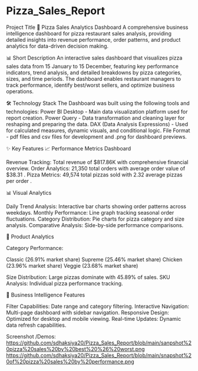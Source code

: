 # Pizza_Sales_Report

Project Title
🍕 Pizza Sales Analytics Dashboard
A comprehensive business intelligence dashboard for pizza restaurant sales analysis, providing detailed insights into revenue performance, order patterns, and product analytics for data-driven decision making.

📊 Short Description
An interactive sales dashboard that visualizes pizza sales data from 15 January to 15 December, featuring key performance indicators, trend analysis, and detailed breakdowns by pizza categories, sizes, and time periods. The dashboard enables restaurant managers to track performance, identify best/worst sellers, and optimize business operations.

🛠️ Technology Stack
The Dashboard was built using the following tools and technologies:
Power BI Desktop - Main data visualization platform used for report creation.
Power Query - Data transformation and cleaning layer for reshaping and preparing the data.
DAX (Data Analysis Expressions) - Used for calculated measures, dynamic visuals, and conditional logic.
File Format - pdf files and csv files for development and .png for dashboard previews.

✨ Key Features
📈 Performance Metrics Dashboard

Revenue Tracking: Total revenue of $817.86K with comprehensive financial overview.
Order Analytics: 21,350 total orders with average order value of $38.31 .
Pizza Metrics: 49,574 total pizzas sold with 2.32 average pizzas per order .

📊 Visual Analytics

Daily Trend Analysis: Interactive bar charts showing order patterns across weekdays.
Monthly Performance: Line graph tracking seasonal order fluctuations.
Category Distribution: Pie charts for pizza category and size analysis.
Comparative Analysis: Side-by-side performance comparisons.

🍕 Product Analytics

Category Performance:

Classic (26.91% market share)
Supreme (25.46% market share)
Chicken (23.96% market share)
Veggie (23.68% market share)


Size Distribution: Large pizzas dominate with 45.89% of sales.
SKU Analysis: Individual pizza performance tracking.

🎯 Business Intelligence Features

Filter Capabilities: Date range and category filtering.
Interactive Navigation: Multi-page dashboard with sidebar navigation.
Responsive Design: Optimized for desktop and mobile viewing.
Real-time Updates: Dynamic data refresh capabilities.

Screenshot /Demos:
https://github.com/sdhaksiya20/Pizza_Sales_Report/blob/main/sanpshot%20pizza%20sales%20by%20best%20%26%20worst.png
https://github.com/sdhaksiya20/Pizza_Sales_Report/blob/main/snapshot%20of%20pizza%20sales%20by%20performance.png
